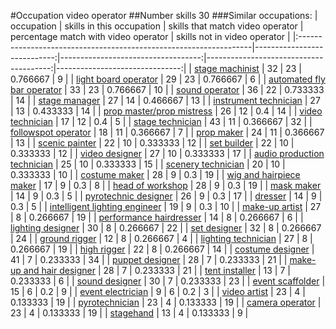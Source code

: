 #Occupation video operator
##Number skills 30
###Similar occupations:
| occupation                                                        |   skills in this occupation |   skills that match video operator |   percentage match with video operator |   skills not in video operator |
|:------------------------------------------------------------------|----------------------------:|-----------------------------------:|---------------------------------------:|-------------------------------:|
| [stage machinist](stage_machinist.md)                             |                          32 |                                 23 |                               0.766667 |                              9 |
| [light board operator](light_board_operator.md)                   |                          29 |                                 23 |                               0.766667 |                              6 |
| [automated fly bar operator](automated_fly_bar_operator.md)       |                          33 |                                 23 |                               0.766667 |                             10 |
| [sound operator](sound_operator.md)                               |                          36 |                                 22 |                               0.733333 |                             14 |
| [stage manager](stage_manager.md)                                 |                          27 |                                 14 |                               0.466667 |                             13 |
| [instrument technician](instrument_technician.md)                 |                          27 |                                 13 |                               0.433333 |                             14 |
| [prop master/prop mistress](prop_master-prop_mistress.md)         |                          26 |                                 12 |                               0.4      |                             14 |
| [video technician](video_technician.md)                           |                          17 |                                 12 |                               0.4      |                              5 |
| [stage technician](stage_technician.md)                           |                          43 |                                 11 |                               0.366667 |                             32 |
| [followspot operator](followspot_operator.md)                     |                          18 |                                 11 |                               0.366667 |                              7 |
| [prop maker](prop_maker.md)                                       |                          24 |                                 11 |                               0.366667 |                             13 |
| [scenic painter](scenic_painter.md)                               |                          22 |                                 10 |                               0.333333 |                             12 |
| [set builder](set_builder.md)                                     |                          22 |                                 10 |                               0.333333 |                             12 |
| [video designer](video_designer.md)                               |                          27 |                                 10 |                               0.333333 |                             17 |
| [audio production technician](audio_production_technician.md)     |                          25 |                                 10 |                               0.333333 |                             15 |
| [scenery technician](scenery_technician.md)                       |                          20 |                                 10 |                               0.333333 |                             10 |
| [costume maker](costume_maker.md)                                 |                          28 |                                  9 |                               0.3      |                             19 |
| [wig and hairpiece maker](wig_and_hairpiece_maker.md)             |                          17 |                                  9 |                               0.3      |                              8 |
| [head of workshop](head_of_workshop.md)                           |                          28 |                                  9 |                               0.3      |                             19 |
| [mask maker](mask_maker.md)                                       |                          14 |                                  9 |                               0.3      |                              5 |
| [pyrotechnic designer](pyrotechnic_designer.md)                   |                          26 |                                  9 |                               0.3      |                             17 |
| [dresser](dresser.md)                                             |                          14 |                                  9 |                               0.3      |                              5 |
| [intelligent lighting engineer](intelligent_lighting_engineer.md) |                          19 |                                  9 |                               0.3      |                             10 |
| [make-up artist](make-up_artist.md)                               |                          27 |                                  8 |                               0.266667 |                             19 |
| [performance hairdresser](performance_hairdresser.md)             |                          14 |                                  8 |                               0.266667 |                              6 |
| [lighting designer](lighting_designer.md)                         |                          30 |                                  8 |                               0.266667 |                             22 |
| [set designer](set_designer.md)                                   |                          32 |                                  8 |                               0.266667 |                             24 |
| [ground rigger](ground_rigger.md)                                 |                          12 |                                  8 |                               0.266667 |                              4 |
| [lighting technician](lighting_technician.md)                     |                          27 |                                  8 |                               0.266667 |                             19 |
| [high rigger](high_rigger.md)                                     |                          22 |                                  8 |                               0.266667 |                             14 |
| [costume designer](costume_designer.md)                           |                          41 |                                  7 |                               0.233333 |                             34 |
| [puppet designer](puppet_designer.md)                             |                          28 |                                  7 |                               0.233333 |                             21 |
| [make-up and hair designer](make-up_and_hair_designer.md)         |                          28 |                                  7 |                               0.233333 |                             21 |
| [tent installer](tent_installer.md)                               |                          13 |                                  7 |                               0.233333 |                              6 |
| [sound designer](sound_designer.md)                               |                          30 |                                  7 |                               0.233333 |                             23 |
| [event scaffolder](event_scaffolder.md)                           |                          15 |                                  6 |                               0.2      |                              9 |
| [event electrician](event_electrician.md)                         |                           9 |                                  6 |                               0.2      |                              3 |
| [video artist](video_artist.md)                                   |                          23 |                                  4 |                               0.133333 |                             19 |
| [pyrotechnician](pyrotechnician.md)                               |                          23 |                                  4 |                               0.133333 |                             19 |
| [camera operator](camera_operator.md)                             |                          23 |                                  4 |                               0.133333 |                             19 |
| [stagehand](stagehand.md)                                         |                          13 |                                  4 |                               0.133333 |                              9 |
